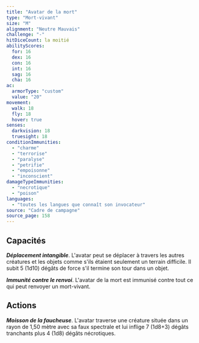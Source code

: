 ```yaml
---
title: "Avatar de la mort"
type: "Mort-vivant"
size: "M"
alignment: "Neutre Mauvais"
challenge: "-"
hitDiceCount: la moitié 
abilityScores:
  for: 16
  dex: 16
  con: 16
  int: 16
  sag: 16
  cha: 16
ac: 
  armorType: "custom"
  value: "20"
movement: 
  walk: 18
  fly: 18
  hover: true
senses: 
  darkvision: 18
  truesight: 18
conditionImmunities: 
  - "charme"
  - "terrorise"
  - "paralyse"
  - "petrifie"
  - "empoisonne"
  - "inconscient"
damageTypeImmunities: 
  - "necrotique"
  - "poison"
languages: 
  - "toutes les langues que connaît son invocateur"
source: "Cadre de campagne"
source_page: 158
---
```

## Capacités
_**Déplacement intangible**_. L'avatar peut se déplacer à travers les autres créatures et les objets comme s'ils étaient seulement un terrain difficile. Il subit 5 (1d10) dégâts de force s'il termine son tour dans un objet.

_**Immunité contre le renvoi**_. L'avatar de la mort est immunisé contre tout ce qui peut renvoyer un mort-vivant.

## Actions
_**Moisson de la faucheuse**_. L'avatar traverse une créature située dans un rayon de 1,50 mètre avec sa faux spectrale et lui inflige 7 (1d8+3) dégâts tranchants plus 4 (1d8) dégâts nécrotiques.
